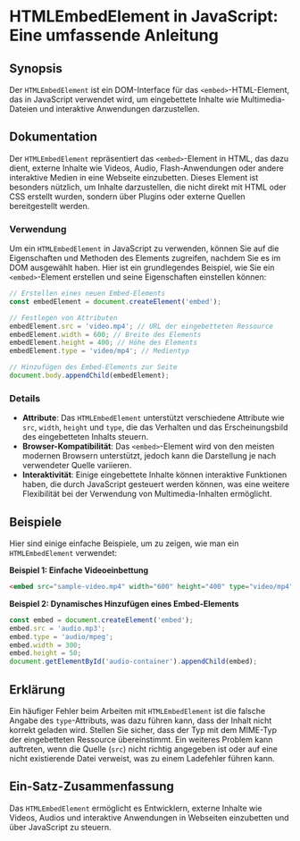 <!--
Meta Description: # HTMLEmbedElement in JavaScript: Eine umfassende Anleitung ## Synopsis Der `HTMLEmbedElement` ist ein DOM-Interface für das `<embed>`-HTML-Element, d...
Meta Keywords: embed, das, htmlembedelement, ein, javascript
-->

# HTMLEmbedElement in JavaScript: Eine umfassende Anleitung

## Synopsis
Der `HTMLEmbedElement` ist ein DOM-Interface für das `<embed>`-HTML-Element, das in JavaScript verwendet wird, um eingebettete Inhalte wie Multimedia-Dateien und interaktive Anwendungen darzustellen.

## Dokumentation
Der `HTMLEmbedElement` repräsentiert das `<embed>`-Element in HTML, das dazu dient, externe Inhalte wie Videos, Audio, Flash-Anwendungen oder andere interaktive Medien in eine Webseite einzubetten. Dieses Element ist besonders nützlich, um Inhalte darzustellen, die nicht direkt mit HTML oder CSS erstellt wurden, sondern über Plugins oder externe Quellen bereitgestellt werden.

### Verwendung
Um ein `HTMLEmbedElement` in JavaScript zu verwenden, können Sie auf die Eigenschaften und Methoden des Elements zugreifen, nachdem Sie es im DOM ausgewählt haben. Hier ist ein grundlegendes Beispiel, wie Sie ein `<embed>`-Element erstellen und seine Eigenschaften einstellen können:

```javascript
// Erstellen eines neuen Embed-Elements
const embedElement = document.createElement('embed');

// Festlegen von Attributen
embedElement.src = 'video.mp4'; // URL der eingebetteten Ressource
embedElement.width = 600; // Breite des Elements
embedElement.height = 400; // Höhe des Elements
embedElement.type = 'video/mp4'; // Medientyp

// Hinzufügen des Embed-Elements zur Seite
document.body.appendChild(embedElement);
```

### Details
- **Attribute**: Das `HTMLEmbedElement` unterstützt verschiedene Attribute wie `src`, `width`, `height` und `type`, die das Verhalten und das Erscheinungsbild des eingebetteten Inhalts steuern.
- **Browser-Kompatibilität**: Das `<embed>`-Element wird von den meisten modernen Browsern unterstützt, jedoch kann die Darstellung je nach verwendeter Quelle variieren.
- **Interaktivität**: Einige eingebettete Inhalte können interaktive Funktionen haben, die durch JavaScript gesteuert werden können, was eine weitere Flexibilität bei der Verwendung von Multimedia-Inhalten ermöglicht.

## Beispiele
Hier sind einige einfache Beispiele, um zu zeigen, wie man ein `HTMLEmbedElement` verwendet:

**Beispiel 1: Einfache Videoeinbettung**

```html
<embed src="sample-video.mp4" width="600" height="400" type="video/mp4">
```

**Beispiel 2: Dynamisches Hinzufügen eines Embed-Elements**

```javascript
const embed = document.createElement('embed');
embed.src = 'audio.mp3';
embed.type = 'audio/mpeg';
embed.width = 300;
embed.height = 50;
document.getElementById('audio-container').appendChild(embed);
```

## Erklärung
Ein häufiger Fehler beim Arbeiten mit `HTMLEmbedElement` ist die falsche Angabe des `type`-Attributs, was dazu führen kann, dass der Inhalt nicht korrekt geladen wird. Stellen Sie sicher, dass der Typ mit dem MIME-Typ der eingebetteten Ressource übereinstimmt. Ein weiteres Problem kann auftreten, wenn die Quelle (`src`) nicht richtig angegeben ist oder auf eine nicht existierende Datei verweist, was zu einem Ladefehler führen kann.

## Ein-Satz-Zusammenfassung
Das `HTMLEmbedElement` ermöglicht es Entwicklern, externe Inhalte wie Videos, Audios und interaktive Anwendungen in Webseiten einzubetten und über JavaScript zu steuern.